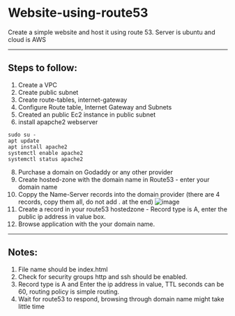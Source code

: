 # Website-using-route53
Create a simple website and host it using route 53. Server is ubuntu and cloud is AWS

---
Steps to follow:
---
1. Create a VPC
2. Create public subnet
3. Create route-tables, internet-gateway
4. Configure Route table, Internet Gateway and Subnets
5. Created an public Ec2 instance in public subnet
6. install apapche2 webserver
```
sudo su -
apt update
apt install apache2
systemctl enable apache2
systemctl status apache2
```
8. Purchase a domain on Godaddy or any other provider
9. Create hosted-zone with the domain name in Route53 - enter your domain name
10. Coppy the Name-Server records into the domain provider (there are 4 records, copy them all, do not add . at the end)
![image](https://github.com/user-attachments/assets/b52e0086-6520-42f7-bebe-16c315c5ff1f)
11. Create a record in your route53 hostedzone - Record type is A, enter the public ip address in value box.
12. Browse application with the your domain name.

---
Notes:
---
1. File name should be index.html
2. Check for security groups http and ssh should be enabled.
3. Record type is A and Enter the ip address in value, TTL seconds can be 60, routing policy is simple routing.
4. Wait for route53 to respond, browsing through domain name might take little time
